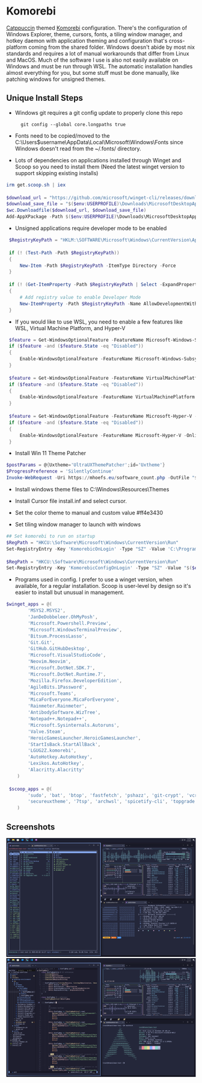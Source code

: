 # Komorebi

[Catppuccin](https://github.com/catppuccin/catppuccin) themed [Komorebi](https://github.com/LGUG2Z/komorebi) configuration.
There's the configuration of Windows Explorer, theme, cursors, fonts, a tiling window manager, and hotkey daemon with application theming and configuration that's cross-platform coming from the shared folder.
Windows doesn't abide by most nix standards and requires a lot of manual workarounds that differ from Linux and MacOS. Much of the software I use is also not easily available on Windows and must be run through
WSL. The automatic installation handles almost everything for you, but some stuff must be done manually, like patching windows for unsigned themes.

## Unique Install Steps

- Windows git requires a git config update to properly clone this repo

        git config --global core.longpaths true

- Fonts need to be copied/moved to the C:\Users\$username\AppData\Local\Microsoft\Windows\Fonts since Windows doesn't read from the ~/.fonts/ directory.

- Lots of dependencies on applications installed through Winget and Scoop so you need to install them (Need the latest winget version to support skipping existing installs)

```powershell
irm get.scoop.sh | iex

$download_url = "https://github.com/microsoft/winget-cli/releases/download/v1.4.10173/Microsoft.DesktopAppInstaller_8wekyb3d8bbwe.msixbundle"
$download_save_file = "$($env:USERPROFILE)\Downloads\MicrosoftDesktopAppInstaller_8wekyb3d8bbwe.msixbundle"
$wc.Downloadfile($download_url, $download_save_file)
Add-AppXPackage -Path $($env:USERPROFILE)\Downloads\MicrosoftDesktopAppInstaller_8wekyb3d8bbwe.msixbundle
```

- Unsigned applications require developer mode to be enabled

```powershell
 $RegistryKeyPath = "HKLM:\SOFTWARE\Microsoft\Windows\CurrentVersion\AppModelUnlock"

 if (! (Test-Path -Path $RegistryKeyPath))
 {
     New-Item -Path $RegistryKeyPath -ItemType Directory -Force
 }

 if (! (Get-ItemProperty -Path $RegistryKeyPath | Select -ExpandProperty AllowDevelopmentWithoutDevLicense))
 {
     # Add registry value to enable Developer Mode
     New-ItemProperty -Path $RegistryKeyPath -Name AllowDevelopmentWithoutDevLicense -PropertyType DWORD -Value 1
 }
```

- If you would like to use WSL, you need to enable a few features like WSL, Virtual Machine Platform, and Hyper-V

```powershell
 $feature = Get-WindowsOptionalFeature -FeatureName Microsoft-Windows-Subsystem-Linux -Online
 if ($feature -and ($feature.State -eq "Disabled"))
 {
     Enable-WindowsOptionalFeature -FeatureName Microsoft-Windows-Subsystem-Linux -Online -All -LimitAccess -NoRestart
 }

 $feature = Get-WindowsOptionalFeature -FeatureName VirtualMachinePlatform -Online
 if ($feature -and ($feature.State -eq "Disabled"))
 {
     Enable-WindowsOptionalFeature -FeatureName VirtualMachinePlatform -Online -All -LimitAccess -NoRestart
 }

 $feature = Get-WindowsOptionalFeature -FeatureName Microsoft-Hyper-V -Online
 if ($feature -and ($feature.State -eq "Disabled"))
 {
     Enable-WindowsOptionalFeature -FeatureName Microsoft-Hyper-V -Online -All -LimitAccess -NoRestart
 }
```

- Install Win 11 Theme Patcher

```powershell
$postParams = @{Uxtheme='UltraUXThemePatcher';id='Uxtheme'}
$ProgressPreference = 'SilentlyContinue'
Invoke-WebRequest -Uri https://mhoefs.eu/software_count.php -OutFile "$($env:USERPROFILE)\Downloads\UltraUXThemePatcher.exe" -Method POST -Body $postParams
```

- Install windows theme files to C:\Windows\Resources\Themes

- Install Cursor file install.inf and select cursor.

- Set the color theme to manual and custom value #ff4e3430

- Set tiling window manager to launch with windows

```powershell
## Set komorebi to run on startup
$RegPath = "HKCU:\Software\Microsoft\Windows\CurrentVersion\Run"
Set-RegistryEntry -Key 'KomorebicOnLogin' -Type "SZ" -Value 'C:\Program Files\komorebi\bin\komorebic.exe start --await-configuration' -Path $RegPath

$RegPath = "HKCU:\Software\Microsoft\Windows\CurrentVersion\Run"
Set-RegistryEntry -Key 'KomorebicConfigOnLogin' -Type "SZ" -Value "$($env:USERPROFILE)\.config\komorebi\komorebi.ahk" -Path $RegPath
```

- Programs used in config. I prefer to use a winget version, when available, for a regular installation. Scoop is user-level by design so it's easier to install but unusual in management.

```powershell
$winget_apps = @(
        'MSYS2.MSYS2',
        'JanDeDobbeleer.OhMyPosh',
        'Microsoft.Powershell.Preview',
        'Microsoft.WindowsTerminalPreview',
        'Bitsum.ProcessLasso',
        'Git.Git',
        'GitHub.GitHubDesktop',
        'Microsoft.VisualStudioCode',
        'Neovim.Neovim',
        'Microsoft.DotNet.SDK.7',
        'Microsoft.DotNet.Runtime.7',
        'Mozilla.Firefox.DeveloperEdition',
        'AgileBits.1Password',
        'Microsoft.Teams',
        'MicaForEveryone.MicaForEveryone',
        'Rainmeter.Rainmeter',
        'AntibodySoftware.WizTree',
        'Notepad++.Notepad++',
        'Microsoft.Sysinternals.Autoruns',
        'Valve.Steam',
        'HeroicGamesLauncher.HeroicGamesLauncher',
        'StartIsBack.StartAllBack',
        'LGUG2Z.komorebi',
        'AutoHotkey.AutoHotkey',
        'Lexikos.AutoHotkey',
        'Alacritty.Alacritty'
    )

 $scoop_apps = @(
        'sudo', 'bat', 'btop', 'fastfetch', 'pshazz', 'git-crypt', 'vcredist', '1password-cli',
        'secureuxtheme', '7tsp', 'archwsl', 'spicetify-cli', 'topgrade'
    )

```

## Screenshots

![windows-komorebi-tiling](assets/windows/komorebi/tiling.png)
![windows-komorebi-tiling](assets/windows/komorebi/tiling-arch.png)

